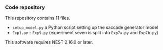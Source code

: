 ### Code repository

This repository contains 11 files.

- `setup_model.py` a Python script setting up the saccade generator model
- `Exp1.py` - `Exp9.py` (experiment seven is split into `Exp7a.py` and `Exp7b.py`)


This software requires NEST 2.16.0 or later.
